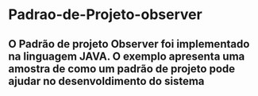 # Padrao-de-Projeto-observer
## O Padrão de projeto Observer foi implementado na linguagem JAVA. O exemplo apresenta uma amostra de como um padrão de projeto pode ajudar no desenvoldimento do sistema
